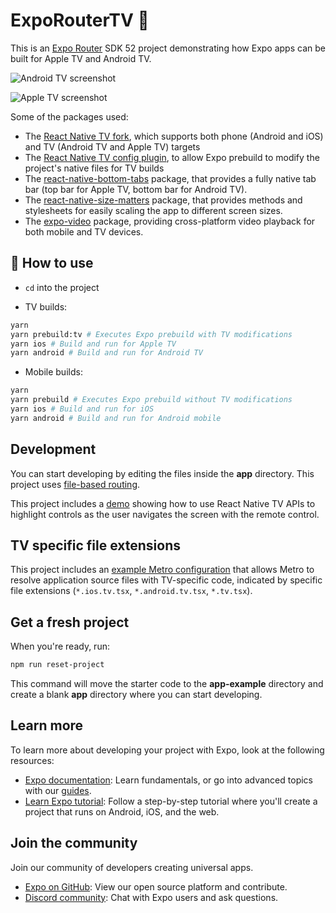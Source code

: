 # ExpoRouterTV 👋

This is an [Expo Router](https://docs.expo.dev/router/introduction/) SDK 52 project demonstrating how Expo apps can be built for Apple TV and Android TV.

![Android TV screenshot](https://github.com/user-attachments/assets/6be25b83-b9a5-4c47-bfff-60c4d60cb4c1 "Android TV screenshot")

![Apple TV screenshot](https://github.com/user-attachments/assets/b83056a8-6915-464e-aea4-5dd735094edb "Apple TV screenshot")

Some of the packages used:

- The [React Native TV fork](https://github.com/react-native-tvos/react-native-tvos), which supports both phone (Android and iOS) and TV (Android TV and Apple TV) targets
- The [React Native TV config plugin](https://github.com/react-native-tvos/config-tv/tree/main/packages/config-tv), to allow Expo prebuild to modify the project's native files for TV builds
- The [react-native-bottom-tabs](https://github.com/okwasniewski/react-native-bottom-tabs) package, that provides a fully native tab bar (top bar for Apple TV, bottom bar for Android TV).
- The [react-native-size-matters](https://github.com/nirsky/react-native-size-matters) package, that provides methods and stylesheets for easily scaling the app to different screen sizes.
- The [expo-video](https://docs.expo.dev/versions/latest/sdk/video/) package, providing cross-platform video playback for both mobile and TV devices.

## 🚀 How to use

- `cd` into the project

- TV builds:

```sh
yarn
yarn prebuild:tv # Executes Expo prebuild with TV modifications
yarn ios # Build and run for Apple TV
yarn android # Build and run for Android TV
```

- Mobile builds:

```sh
yarn
yarn prebuild # Executes Expo prebuild without TV modifications
yarn ios # Build and run for iOS
yarn android # Build and run for Android mobile
```

## Development

You can start developing by editing the files inside the **app** directory. This project uses [file-based routing](https://docs.expo.dev/router/introduction).

This project includes a [demo](./components/EventHandlingDemo.tsx) showing how to use React Native TV APIs to highlight controls as the user navigates the screen with the remote control.

## TV specific file extensions

This project includes an [example Metro configuration](./metro.config.js) that allows Metro to resolve application source files with TV-specific code, indicated by specific file extensions (`*.ios.tv.tsx`, `*.android.tv.tsx`, `*.tv.tsx`).

## Get a fresh project

When you're ready, run:

```bash
npm run reset-project
```

This command will move the starter code to the **app-example** directory and create a blank **app** directory where you can start developing.

## Learn more

To learn more about developing your project with Expo, look at the following resources:

- [Expo documentation](https://docs.expo.dev/): Learn fundamentals, or go into advanced topics with our [guides](https://docs.expo.dev/guides).
- [Learn Expo tutorial](https://docs.expo.dev/learn): Follow a step-by-step tutorial where you'll create a project that runs on Android, iOS, and the web.

## Join the community

Join our community of developers creating universal apps.

- [Expo on GitHub](https://github.com/expo/expo): View our open source platform and contribute.
- [Discord community](https://chat.expo.dev): Chat with Expo users and ask questions.
